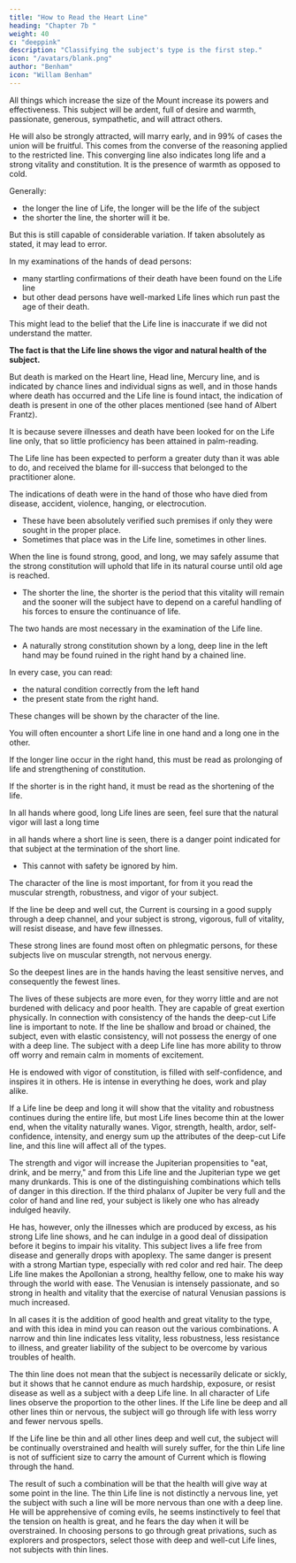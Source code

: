 ```yaml
---
title: "How to Read the Heart Line"
heading: "Chapter 7b "
weight: 40
c: "deeppink"
description: "Classifying the subject's type is the first step."
icon: "/avatars/blank.png"
author: "Benham"
icon: "Willam Benham"
---
```



All things which increase the size of the Mount increase its powers and effectiveness. This subject will be ardent, full of desire and warmth, passionate, generous, sympathetic, and will attract others. 

He will also be strongly attracted, will marry early, and in 99% of cases the union will be fruitful. This comes from the converse of the reasoning applied to the restricted line. This converging line also indicates long life and a strong vitality and constitution. It is the presence of warmth as opposed to cold. 

Generally:
- the longer the line of Life, the longer will be the life of the subject
- the shorter the line, the shorter will it be. 

<!-- Experience has proven, however, that this general proposition, while in the main true, -->

But this is still capable of considerable variation. If taken absolutely as stated, it may lead to error. <!-- , and this must be reduced to the minimum. --> 

In my examinations of the hands of dead persons:
- many startling confirmations of their death have been found on the Life line
- but other dead persons have well-marked Life lines which run past the age of their death.

This might lead to the belief that the Life line is inaccurate if we did not understand the matter. 

**The fact is that the Life line shows the vigor and natural health of the subject.** 

But death is marked on the Heart line, Head line, Mercury line, and is indicated by chance lines and individual signs as well, and in those hands where death has occurred and the Life line is found intact, the indication of death is present in one of the other places mentioned (see hand of Albert Frantz).

It is because severe illnesses and death have been looked for on the Life line only, that so little proficiency has been attained in palm-reading. 

The Life line has been expected to perform a greater duty than it was able to do, and received the blame for ill-success that belonged to the practitioner alone. 

The indications of death were in <!-- each --> the hand of those who have died from disease, accident, violence, hanging, or electrocution. 
- These have been absolutely verified such premises if only they were sought in the proper place. 
- Sometimes that place was in the Life line, sometimes in other lines. 

<!-- This matter I desire to make very clear at this point, for it will prevent your falling into the same mistakes which have overtaken others.  -->

When the line is found strong, good, and long, we may safely assume that the strong constitution will uphold that life in its natural course until old age is reached. 
- The shorter the line, the shorter is the period that this vitality will remain <!-- in full operation --> and the sooner will the subject have to depend on a careful handling of his forces to ensure the continuance of life. 

The two hands are most necessary in the examination of the Life line. 
- A naturally strong constitution shown by a long, deep line in the left hand may be found ruined in the right hand by a chained line.

In every case, you can read:
- the natural condition correctly from the left hand
- the present state from the right hand. 

These changes will be shown by the character of the line. 

You will often encounter a short Life line in one hand and a long one in the other. 

If the longer line occur in the right hand, this must be read as prolonging of life and strengthening of constitution. 

If the shorter is in the right hand, it must be read as the shortening of the life. 

<!-- Nowhere is it necessary to use both hands more continually than in examinations of the Life line.  -->

In all hands where good, long Life lines are seen, feel sure that the natural vigor will last a long time

in all hands where a short line is seen, there is a danger point indicated for that subject at the termination of the short line. 
- This cannot with safety be ignored by him. 

The character of the line is most important, for from it you read the muscular strength, robustness, and vigor of your subject. 

If the line be deep and well cut, the Current is coursing in a good supply through a deep channel, and your subject is strong, vigorous, full of vitality, will resist disease, and have few illnesses. 

These strong lines are found most often on phlegmatic persons, for these subjects live on muscular strength, not nervous energy. 

So the deepest lines are in the hands having the least sensitive nerves, and consequently the fewest lines. 

The lives of these subjects are more even, for they worry little and are not burdened with delicacy and poor health. They are capable of great exertion physically. In connection with consistency of the hands the deep-cut Life line is important to note. If the line be shallow and broad or chained, the subject, even with elastic consistency, will not possess the energy of one with a deep line. The subject with a deep Life line has more ability to throw off worry and remain calm in moments of excitement. 

He is endowed with vigor of constitution, is filled with self-confidence, and inspires it in others. He is intense in everything he does, work and play alike. 

If a Life line be deep and long it will show that the vitality and robustness continues during the entire life, but most Life lines become thin at the lower end, when the vitality naturally wanes. Vigor, strength, health, ardor, self-confidence, intensity, and energy sum up the attributes of the deep-cut Life line, and this line will affect all of the types. 

The strength and vigor will increase the Jupiterian propensities to "eat, drink, and be merry," and from this Life line and the Jupiterian type we get many drunkards. This is one of the distinguishing combinations which tells of danger in this direction. If the third phalanx of Jupiter be very full and the color of hand and line red, your subject is likely one who has already indulged heavily. 

He has, however, only the illnesses which are produced by excess, as his strong Life line shows, and he can indulge in a good deal of dissipation before it begins to impair his vitality. This subject lives a life free from disease and generally drops with apoplexy. The same danger is present with a strong Martian type, especially with red color and red hair. The deep Life line makes the Apollonian a strong, healthy fellow, one to make his way through the world with ease. The Venusian is intensely passionate, and so strong in health and vitality that the exercise of natural Venusian passions is much increased. 

In all cases it is the addition of good health and great vitality to the type, and with this idea in mind you can reason out the various combinations. A narrow and thin line indicates less vitality, less robustness, less resistance to illness, and greater liability of the subject to be overcome by various troubles of health. 

The thin line does not mean that the subject is necessarily delicate or sickly, but it shows that he cannot endure as much hardship, exposure, or resist disease as well as a subject with a deep Life line. In all character of Life lines observe the proportion to the other lines. If the Life line be deep and all other lines thin or nervous, the subject will go through life with less worry and fewer nervous spells. 

If the Life line be thin and all other lines deep and well cut, the subject will be continually overstrained and health will surely suffer, for the thin Life line is not of sufficient size to carry the amount of Current which is flowing through the hand. 

The result of such a combination will be that the health will give way at some point in the line. The thin Life line is not distinctly a nervous line, yet the subject with such a line will be more nervous than one with a deep line. He will be apprehensive of coming evils, he seems instinctively to feel that the tension on health is great, and he fears the day when it will be overstrained. In choosing persons to go through great privations, such as explorers and prospectors, select those with deep and well-cut Life lines, not subjects with thin lines. 

